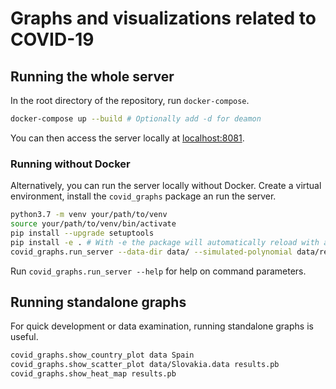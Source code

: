 # Graphs and visualizations related to COVID-19

## Running the whole server

In the root directory of the repository, run `docker-compose`.
```sh
docker-compose up --build # Optionally add -d for deamon
```
You can then access the server locally at [localhost:8081](http://127.0.0.1:8081).


### Running without Docker
Alternatively, you can run the server locally without Docker. Create a virtual
environment, install the `covid_graphs` package an run the server.
```sh
python3.7 -m venv your/path/to/venv
source your/path/to/venv/bin/activate
pip install --upgrade setuptools
pip install -e . # With -e the package will automatically reload with any local changes.
covid_graphs.run_server --data-dir data/ --simulated-polynomial data/results-poly.pb --simulated-exponential data/results-exp.pb
```
Run `covid_graphs.run_server --help` for help on command parameters.


## Running standalone graphs

For quick development or data examination, running standalone graphs is useful.

```sh
covid_graphs.show_country_plot data Spain
covid_graphs.show_scatter_plot data/Slovakia.data results.pb
covid_graphs.show_heat_map results.pb
```
